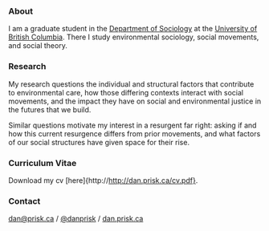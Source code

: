 ### About

I am a graduate student in the [Department of Sociology](https://sociology.ubc.ca/) at the [University of British Columbia](https://www.ubc.ca/). There I study environmental sociology, social movements, and social theory. 

### Research

My research questions the individual and structural factors that contribute to environmental care, how those differing contexts interact with social movements, and the impact they have on social and environmental justice in the futures that we build. 

Similar questions motivate my interest in a resurgent far right: asking if and how this current resurgence differs from prior movements, and what factors of our social structures have given space for their rise.

### Curriculum Vitae

Download my cv [here]{http://http://dan.prisk.ca/cv.pdf}.

### Contact

[dan@prisk.ca](mailto:dan@prisk.ca) / [@danprisk](http://twitter.com/danprisk) / [dan.prisk.ca](https://dan.prisk.ca)
